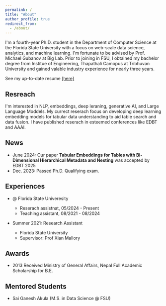 ```yaml
---
permalink: /
title: "About"
author_profile: true
redirect_from: 
  - /about/
---
```


I'm a fourth-year Ph.D. student in the Department of Computer Science at the Florida State University with a focus on web-scale data science, analytics, and machine learning. I'm fortunate to be advised by Prof. Michael Gubanov at Big Lab. Prior to joining in FSU, I obtained my bachelor degree from Institue of Engineering, Thapathali Camopus at Tribhuvan University and gained valable industry experience for nearly three years.

See my up-to-date resume [\[here\]](https://github.com/gyan-shrestha/gyanendrashrestha.github.io/tree/master/files/Gyanendra_Shrestha_Resume.pdf)

Resreach
------
I'm interested in NLP, embeddings, deep leraning, generative AI, and Large Language Moddels. My currect reserach focus on developing deep learning embedding models for tabular data understanding to aid table search and data fusion. I have published reserach in esteemed conferences like EDBT and AAAI.

News
------
* June 2024:  Our paper **Tabular Embeddings for Tables with Bi-Dimensional Hierarchical Metadata and Nesting** was accepted by EDBT 2025
* Dec. 2023: Passed Ph.D. Qualifying exam.

Experiences
------

* @ Florida State Univeresity
  * Reserach assistnat, 05/2024 - Present
  * Teaching assistant, 08/2021 - 08/2024

* Summer 2021: Research Assistant
  * Florida State University
  * Supervisor: Prof Xian Mallory

Awards
------
* 2013 Received Ministry of General Affairs, Nepal Full Academic Scholarship for B.E.

Mentored Students
------
* Sai Ganesh Akula (M.S. in Data Science @ FSU)
  
